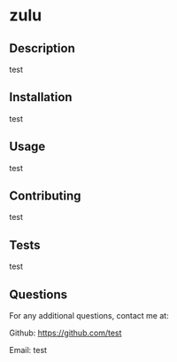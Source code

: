 # zulu 

  ## Description                          
  test           
             
  ## Installation
  test
             
  ## Usage
  test
  
  ## Contributing 
  test  
  
  ## Tests 
  test
  
  ## Questions
  For any additional questions, contact me at: 
  
 Github: https://github.com/test 
  
 Email: test